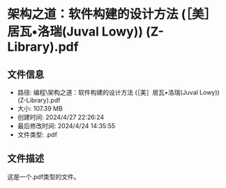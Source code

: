 ﻿# 架构之道：软件构建的设计方法 (［美］居瓦•洛瑞(Juval Lowy)) (Z-Library).pdf

## 文件信息
- 路径: 编程\架构之道：软件构建的设计方法 (［美］居瓦•洛瑞(Juval Lowy)) (Z-Library).pdf
- 大小: 107.39 MB
- 创建时间: 2024/4/27 22:26:24
- 最后修改时间: 2024/4/24 14:35:55
- 文件类型: .pdf

## 文件描述
这是一个.pdf类型的文件。

